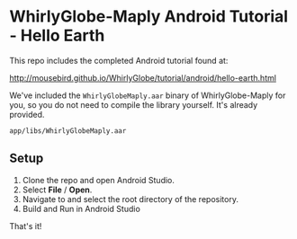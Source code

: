 # WhirlyGlobe-Maply Android Tutorial - Hello Earth

This repo includes the completed Android tutorial found at:

http://mousebird.github.io/WhirlyGlobe/tutorial/android/hello-earth.html

We've included the `WhirlyGlobeMaply.aar` binary of WhirlyGlobe-Maply for you, so you do not need to compile the library yourself. It's already provided.

```
app/libs/WhirlyGlobeMaply.aar
```

## Setup

1. Clone the repo and open Android Studio.
2. Select __File__ / __Open__.
3. Navigate to and select the root directory of the repository.
4. Build and Run in Android Studio

That's it!


